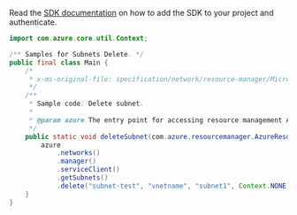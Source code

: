 Read the [SDK documentation](https://github.com/Azure/azure-sdk-for-java/blob/azure-resourcemanager_2.11.0/sdk/resourcemanager/azure-resourcemanager/README.md) on how to add the SDK to your project and authenticate.

```java
import com.azure.core.util.Context;

/** Samples for Subnets Delete. */
public final class Main {
    /*
     * x-ms-original-file: specification/network/resource-manager/Microsoft.Network/stable/2021-05-01/examples/SubnetDelete.json
     */
    /**
     * Sample code: Delete subnet.
     *
     * @param azure The entry point for accessing resource management APIs in Azure.
     */
    public static void deleteSubnet(com.azure.resourcemanager.AzureResourceManager azure) {
        azure
            .networks()
            .manager()
            .serviceClient()
            .getSubnets()
            .delete("subnet-test", "vnetname", "subnet1", Context.NONE);
    }
}
```
